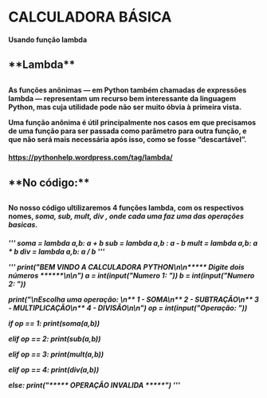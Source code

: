 # CALCULADORA BÁSICA
<h4> Usando função lambda <h4>

<h2>**Lambda**<h2>

<h4>As funções anônimas — em Python também chamadas de expressões lambda — representam um recurso bem interessante da linguagem Python, mas cuja utilidade pode não ser muito óbvia à primeira vista.

Uma função anônima é útil principalmente nos casos em que precisamos de uma função para ser passada como parâmetro para outra função, e que não será mais necessária após isso, como se fosse “descartável”.<h4>
    
<h8>https://pythonhelp.wordpress.com/tag/lambda/<h8>

<h2>**No código:**<h2>

<h4>No nosso código ultilizaremos 4 funções lambda, com os respectivos nomes, <i> soma, sub, mult, div <i>, onde cada uma faz uma das operações basicas.<h4>

'''
soma = lambda a,b: a + b
sub = lambda a,b : a - b
mult = lambda a,b: a * b
div = lambda a,b: a / b
'''

'''
print("BEM VINDO A CALCULADORA PYTHON\n\n***** Digite dois números ******\n\n")
a = int(input("Numero 1: "))
b = int(input("Numero 2: "))

print("\nEscolha uma operação: \n** 1 - SOMA\n** 2 - SUBTRAÇÃO\n** 3 - MULTIPLICAÇÃO\n** 4 - DIVISÃO\n\n")
op = int(input("Operação: "))

if op == 1:
    print(soma(a,b))

elif op == 2:
    print(sub(a,b))

elif op == 3:
    print(mult(a,b))

elif op == 4:
    print(div(a,b))

else:
    print("***** OPERAÇÃO INVALIDA *****")
'''
